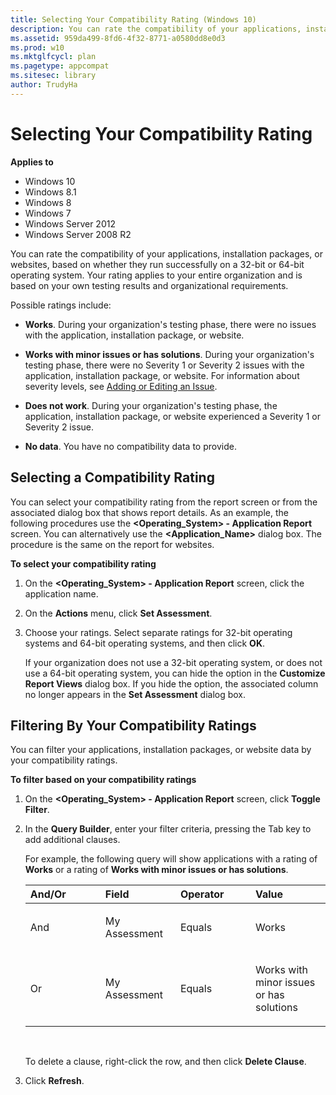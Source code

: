 ```yaml
---
title: Selecting Your Compatibility Rating (Windows 10)
description: You can rate the compatibility of your applications, installation packages, or websites, based on whether they run successfully on a 32-bit or 64-bit operating system.
ms.assetid: 959da499-8fd6-4f32-8771-a0580dd8e0d3
ms.prod: w10
ms.mktglfcycl: plan
ms.pagetype: appcompat
ms.sitesec: library
author: TrudyHa
---
```


# Selecting Your Compatibility Rating


**Applies to**

-   Windows 10
-   Windows 8.1
-   Windows 8
-   Windows 7
-   Windows Server 2012
-   Windows Server 2008 R2

You can rate the compatibility of your applications, installation packages, or websites, based on whether they run successfully on a 32-bit or 64-bit operating system. Your rating applies to your entire organization and is based on your own testing results and organizational requirements.

Possible ratings include:

-   **Works**. During your organization's testing phase, there were no issues with the application, installation package, or website.

-   **Works with minor issues or has solutions**. During your organization's testing phase, there were no Severity 1 or Severity 2 issues with the application, installation package, or website. For information about severity levels, see [Adding or Editing an Issue](adding-or-editing-an-issue.md).

-   **Does not work**. During your organization's testing phase, the application, installation package, or website experienced a Severity 1 or Severity 2 issue.

-   **No data**. You have no compatibility data to provide.

## Selecting a Compatibility Rating


You can select your compatibility rating from the report screen or from the associated dialog box that shows report details. As an example, the following procedures use the **&lt;Operating\_System&gt; - Application Report** screen. You can alternatively use the **&lt;Application\_Name&gt;** dialog box. The procedure is the same on the report for websites.

**To select your compatibility rating**

1.  On the **&lt;Operating\_System&gt; - Application Report** screen, click the application name.

2.  On the **Actions** menu, click **Set Assessment**.

3.  Choose your ratings. Select separate ratings for 32-bit operating systems and 64-bit operating systems, and then click **OK**.

    If your organization does not use a 32-bit operating system, or does not use a 64-bit operating system, you can hide the option in the **Customize Report Views** dialog box. If you hide the option, the associated column no longer appears in the **Set Assessment** dialog box.

## Filtering By Your Compatibility Ratings


You can filter your applications, installation packages, or website data by your compatibility ratings.

**To filter based on your compatibility ratings**

1.  On the **&lt;Operating\_System&gt; - Application Report** screen, click **Toggle Filter**.

2.  In the **Query Builder**, enter your filter criteria, pressing the Tab key to add additional clauses.

    For example, the following query will show applications with a rating of **Works** or a rating of **Works with minor issues or has solutions**.

    <table>
    <colgroup>
    <col width="25%" />
    <col width="25%" />
    <col width="25%" />
    <col width="25%" />
    </colgroup>
    <thead>
    <tr class="header">
    <th align="left">And/Or</th>
    <th align="left">Field</th>
    <th align="left">Operator</th>
    <th align="left">Value</th>
    </tr>
    </thead>
    <tbody>
    <tr class="odd">
    <td align="left"><p>And</p></td>
    <td align="left"><p>My Assessment</p></td>
    <td align="left"><p>Equals</p></td>
    <td align="left"><p>Works</p></td>
    </tr>
    <tr class="even">
    <td align="left"><p>Or</p></td>
    <td align="left"><p>My Assessment</p></td>
    <td align="left"><p>Equals</p></td>
    <td align="left"><p>Works with minor issues or has solutions</p></td>
    </tr>
    </tbody>
    </table>

     

    To delete a clause, right-click the row, and then click **Delete Clause**.

3.  Click **Refresh**.

 

 





